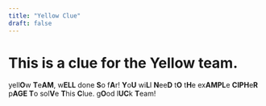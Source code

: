 ```yaml
---
title: "Yellow Clue"
draft: false
---
```


# This is a clue for the Yellow team.

yell**O**w **T**e**AM**, w**ELL** done **S**o f**A**r! **Y**o**U** wi**L**l **N**ee**D** t**O** t**H**e ex**AMPL**e **CIPH**e**R** p**AGE T**o sol**V**e **T**his **C**lue. g**O**od l**UC**k **T**eam!